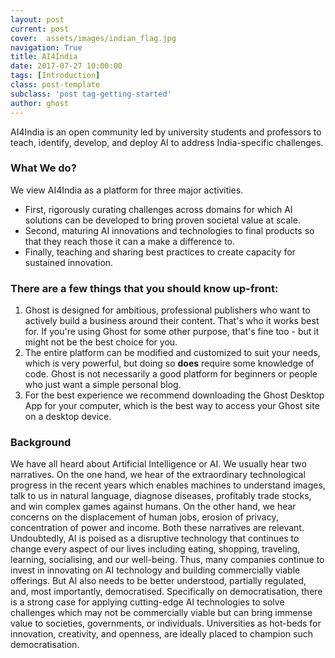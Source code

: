 ```yaml
---
layout: post
current: post
cover:  assets/images/indian_flag.jpg
navigation: True
title: AI4India
date: 2017-07-27 10:00:00
tags: [Introduction]
class: post-template
subclass: 'post tag-getting-started'
author: ghost
---
```

AI4India is an open community led by university students and professors to teach, identify, develop, and deploy AI to address India-specific challenges.


### What We do?

We view AI4India as a platform for three major activities. 
* First, rigorously curating challenges across domains for which AI solutions can be developed to bring proven societal value at scale. 
* Second, maturing AI innovations and technologies to final products so that they reach those it can a make a difference to. 
* Finally, teaching and sharing best practices to create capacity for sustained innovation.

### There are a few things that you should know up-front:
1. Ghost is designed for ambitious, professional publishers who want to actively build a business around their content. That's who it works best for. If you're using Ghost for some other purpose, that's fine too - but it might not be the best choice for you.
2. The entire platform can be modified and customized to suit your needs, which is very powerful, but doing so **does** require some knowledge of code. Ghost is not necessarily a good platform for beginners or people who just want a simple personal blog.
3. For the best experience we recommend downloading the Ghost Desktop App for your computer, which is the best way to access your Ghost site on a desktop device.


### Background

We have all heard about Artificial Intelligence or AI. We usually hear two narratives. On the one hand, we hear of the extraordinary technological progress in the recent years which enables machines to understand images, talk to us in natural language, diagnose diseases, profitably trade stocks, and win complex games against humans. On the other hand, we hear concerns on the displacement of human jobs, erosion of privacy, concentration of power and income. Both these narratives are relevant. Undoubtedly, AI is poised as a disruptive technology that continues to change every aspect of our lives including eating, shopping, traveling, learning, socialising, and our well-being. Thus, many companies continue to  invest in innovating on AI technology and building commercially viable offerings. 
But AI also needs to be better understood, partially regulated, and, most importantly, democratised. Specifically on democratisation, there is a strong case for applying cutting-edge AI technologies to solve challenges which may not be commercially viable but can bring immense  value to societies, governments, or individuals. Universities as hot-beds for innovation, creativity, and openness, are ideally placed to champion such democratisation. 
